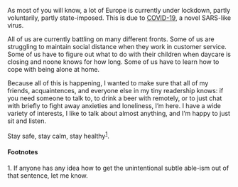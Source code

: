 As most of you will know, a lot of Europe is currently under lockdown, partly
voluntarily, partly state-imposed. This is due to [COVID-19](https://en.wikipedia.org/wiki/Coronavirus_disease_2019),
a novel SARS-like virus.

All of us are currently battling on many different fronts. Some of us are
struggling to maintain social distance when they work in customer service. Some
of us have to figure out what to do with their children when daycare is
closing and noone knows for how long. Some of us have to learn how to cope with
being alone at home.

Because all of this is happening, I wanted to make sure that all of my friends,
acquaintences, and everyone else in my tiny readership knows: if you need
someone to talk to, to drink a beer with remotely, or to just chat with briefly
to fight away anxieties and loneliness, I’m here. I have a wide variety of
interests, I like to talk about almost anything, and I’m happy to just sit and
listen.

Stay safe, stay calm, stay healthy<sup><a href="#1">1</a></sup>.

#### Footnotes

<span id="1">1.</span> If anyone has any idea how to get the unintentional
                       subtle able-ism out of that sentence, let me know.
